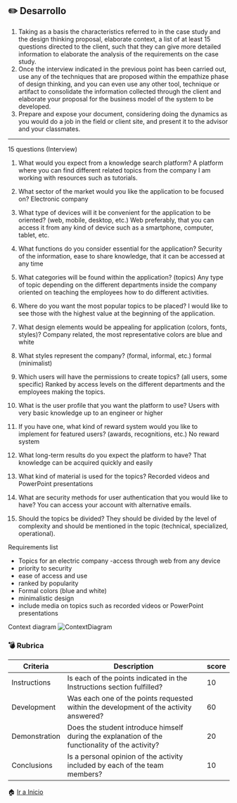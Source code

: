 ## :pencil2:  Desarrollo

1. Taking as a basis the characteristics referred to in the case study and the design thinking proposal, elaborate context, a list of at least 15 questions directed to the client, such that they can give more detailed information to elaborate the analysis of the requirements on the case study.
2. Once the interview indicated in the previous point has been carried out, use any of the techniques that are proposed within the empathize phase of design thinking, and you can even use any other tool, technique or artifact to consolidate the information collected through the client and elaborate your proposal for the business model of the system to be developed.
3. Prepare and expose your document, considering doing the dynamics as you would do a job in the field or client site, and present it to the advisor and your classmates.


___
15 questions (Interview)

1. What would you expect from a knowledge search platform?
A platform where you can find different related topics from the company I am working with resources such as tutorials. 

2. What sector of the market would you like the application to be focused on?
Electronic company

3. What type of devices will it be convenient for the application to be oriented? (web, mobile, desktop, etc.)
Web preferably, that you can access it from any kind of device such as a smartphone, computer, tablet, etc. 

4. What functions do you consider essential for the application? 
Security of the information, ease to share knowledge, that it can be accessed at any time

5. What categories will be found within the application? (topics)
Any type of topic depending on the different departments inside the company oriented on teaching the employees how to do different activities. 

6. Where do you want the most popular topics to be placed?
I would like to see those with the highest value at the beginning of the application. 

7. What design elements would be appealing for application (colors, fonts, styles)?
Company related, the most representative colors are blue and white 

8. What styles represent the company? (formal, informal, etc.)
formal (minimalist) 

9. Which users will have the permissions to create topics? (all users, some specific)
Ranked by access levels on the different departments and the employees making the topics. 

10. What is the user profile that you want the platform to use?
Users  with very basic knowledge up to an engineer or higher

11. If you have one, what kind of reward system would you like to implement for featured users? (awards, recognitions, etc.)
No reward system 

12. What long-term results do you expect the platform to have?
That knowledge can be acquired quickly and easily

13. What kind of material is used for the topics? 
Recorded videos and PowerPoint presentations

14. What are security methods for user authentication that you would like to have? 
You can access your account with alternative emails. 

15. Should the topics be divided?
They should be divided by the level of complexity and should be mentioned in the topic (technical, specialized, operational). 

Requirements list
- Topics for an electric company 
-access through web from any device 
- priority to security 
- ease of access and use 
- ranked by popularity 
- Formal colors (blue and white) 
- minimalistic design 
- include media on topics such as recorded videos or PowerPoint presentations 

Context diagram 
![ContextDiagram](https://user-images.githubusercontent.com/79494588/111418148-614b1080-86a4-11eb-837e-b3630e276ea0.png)



### :bomb: Rubrica

| Criteria     | Description                                                                                   | score |
| ------------ | --------------------------------------------------------------------------------------------- | ------- |
| Instructions | Is each of the points indicated in the Instructions section fulfilled?                        | 10      |  | 5 |
| Development  | Was each one of the points requested within the development of the activity answered?         | 60      |
| Demonstration|Does the student introduce himself during the explanation of the functionality of the activity?| 20      |
| Conclusions  | Is a personal opinion of the activity included by each of the team members?                   | 10      |

:house: [Ir a Inicio](https://github.com/Merari-Cortes/AnalisisAvanzados)
